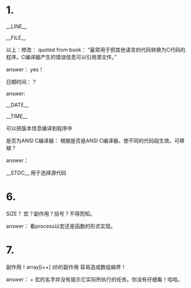 # 1.
\_\_LINE\_\_

\_\_FILE\_\_

以上：修改：
quoted from book：
“最常用于把其他语言的代码转换为C代码的程序。C编译器产生的错误信息可以引用源文件。”

answer： yes！

日期时间：？

answer: 

\_\_DATE\_\_

\_\_TIME\_\_

可以把版本信息编译到程序中 

是否为ANSI C编译器：
根据是否是ANSI C编译器，使不同的代码段生效。可移植？

answer：

\_\_STDC\_\_ 用于选择源代码

# 6.
SIZE？ 
宏？副作用？括号？不得而知。

answer： 看process以宏还是函数的形式实现。

# 7.
副作用！array[i++] 对i的副作用
容易造成数组越界！

answer： + 宏的名字并没有提示它实际所执行的任务。你没有仔细看！哈哈。